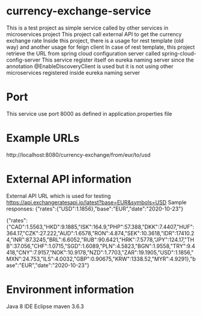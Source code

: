 # currency-exchange-service

This is a test project as simple service called by other services in microservices project
This project call external API to get the currency exchange rate
Inside this project, there is a usage for rest template (old way) and another usage for feign client
In case of rest template, this project retrieve the URL from spring cloud configuration server called spring-cloud-config-server
This service register itself on eureka naming server since the annotation @EnableDiscoveryClient is used but it is not using other microservices registered inside eureka naming server

# Port
This service use port 8000 as defined in application.properties file

# Example URLs
http://localhost:8080/currency-exchange/from/eur/to/usd

# External API information
External API URL which is used for testing
https://api.exchangeratesapi.io/latest?base=EUR&symbols=USD
Sample responses:
{"rates":{"USD":1.1856},"base":"EUR","date":"2020-10-23"}

{"rates":{"CAD":1.5563,"HKD":9.1885,"ISK":164.9,"PHP":57.388,"DKK":7.4407,"HUF":364.17,"CZK":27.222,"AUD":1.6578,"RON":4.874,"SEK":10.3618,"IDR":17410.24,"INR":87.3245,"BRL":6.6052,"RUB":90.6421,"HRK":7.5778,"JPY":124.17,"THB":37.056,"CHF":1.0715,"SGD":1.6089,"PLN":4.5823,"BGN":1.9558,"TRY":9.4418,"CNY":7.9157,"NOK":10.9178,"NZD":1.7703,"ZAR":19.1905,"USD":1.1856,"MXN":24.753,"ILS":4.0032,"GBP":0.90675,"KRW":1338.52,"MYR":4.9291},"base":"EUR","date":"2020-10-23"}

# Environment information
Java 8
IDE Eclipse
maven 3.6.3